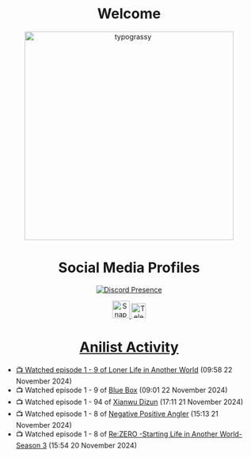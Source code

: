 <div align="center">

# Welcome
<a href="https://github.com/kawarimidoll/typograssy">
    <img alt="typograssy" src="https://typograssy.deno.dev/api?text=%E3%82%88%E3%81%86%E3%81%93%E3%81%9D%E3%81%BF%E3%81%AA%E3%81%95%E3%82%93%20-%20Sheby--&&l0=none&l1=82d9d0&l2=027353&l3=038c4c&l4=01402e&bg=none&frame=none&speed=100&comment=" width="421.99">
</a>

</div>

<div align="center">

# Social Media Profiles

[![Discord Presence](https://lanyard.cnrad.dev/api/612532963938271232)](https://discord.com/users/612532963938271232)


<a href="https://www.snapchat.com/add/a.sheby" title="Snapchat Profile">
    <img src="https://www.freepnglogos.com/uploads/snapchat-logo-png-0.png" width="35" alt="Snapchat Logo" />


<a href="https://t.me/ASheby" title="Telegram Profile">
    <img src="https://www.freepnglogos.com/uploads/telegram-logo-png-0.png" width="30" alt="Telegram Logo" />


</div>

<div align="center">

# Anilist Activity

</div>

<!-- ANILIST_ACTIVITY:start -->

-   📺 Watched episode 1 - 9 of [Loner Life in Another World](https://anilist.co/anime/173693) (09:58 22 November 2024)
-   📺 Watched episode 1 - 9 of [Blue Box](https://anilist.co/anime/170942) (09:01 22 November 2024)
-   📺 Watched episode 1 - 94 of [Xianwu Dizun](https://anilist.co/anime/132472) (17:11 21 November 2024)
-   📺 Watched episode 1 - 8 of [Negative Positive Angler](https://anilist.co/anime/179919) (15:13 21 November 2024)
-   📺 Watched episode 1 - 8 of [Re:ZERO -Starting Life in Another World- Season 3](https://anilist.co/anime/163134) (15:54 20 November 2024)

<!-- ANILIST_ACTIVITY:end -->
